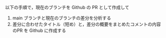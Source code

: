 以下の手順で，現在のブランチを Github の PR として作成して

1. main ブランチと現在のブランチの差分を分析する
2. 差分に合わせたタイトル（短め）と，差分の概要をまとめたコメントの内容のPR を Github に作成する
